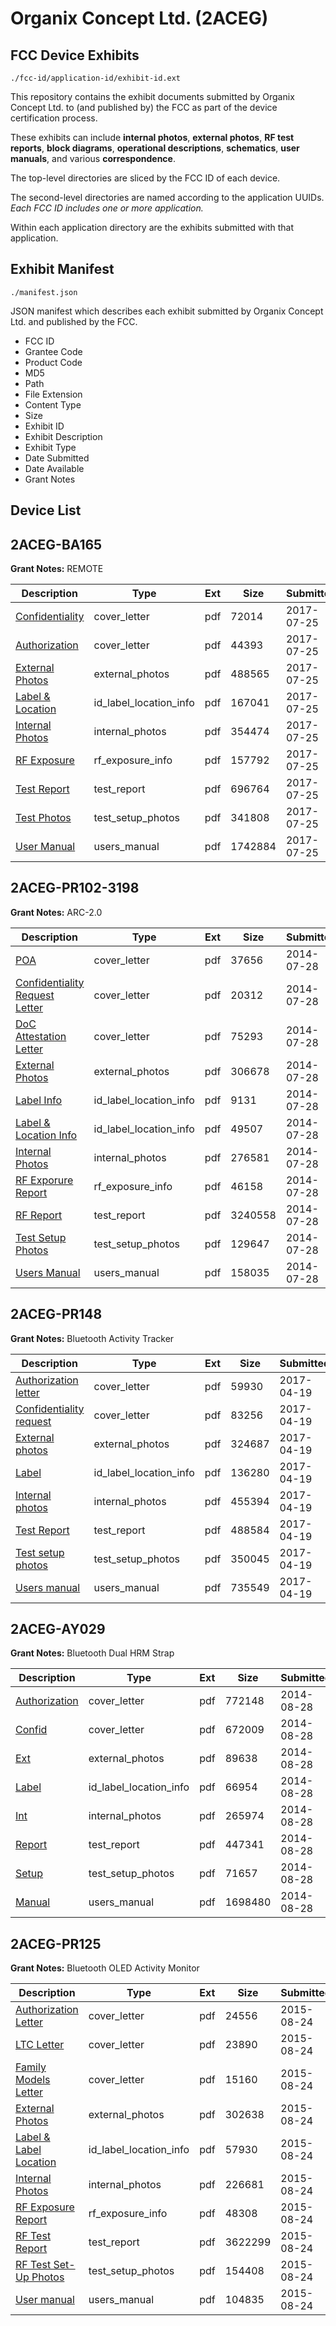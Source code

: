 # Organix Concept Ltd. (2ACEG)
## FCC Device Exhibits

```
./fcc-id/application-id/exhibit-id.ext
```

This repository contains the exhibit documents submitted by Organix Concept Ltd. to (and published by) the FCC as part of the device certification process.

These exhibits can include **internal photos**, **external photos**, **RF test reports**, **block diagrams**, **operational descriptions**, **schematics**, **user manuals**, and various **correspondence**.

The top-level directories are sliced by the FCC ID of each device.

The second-level directories are named according to the application UUIDs. *Each FCC ID includes one or more application.*

Within each application directory are the exhibits submitted with that application. 

## Exhibit Manifest

```
./manifest.json
```

JSON manifest which describes each exhibit submitted by Organix Concept Ltd. and published by the FCC.

- FCC ID
- Grantee Code
- Product Code
- MD5
- Path
- File Extension
- Content Type
- Size
- Exhibit ID
- Exhibit Description
- Exhibit Type
- Date Submitted
- Date Available
- Grant Notes

## Device List
## 2ACEG-BA165
**Grant Notes:** REMOTE

| Description | Type | Ext | Size | Submitted | Available |
| ----------- | ---- | --- | ---- | --------- | --------- |
| [Confidentiality](2ACEG-BA165/e9493ff1a34ab4aea67bf302a45ad3d1/3481362.pdf) | cover_letter | pdf | 72014 | 2017-07-25 | 2017-07-25 |
| [Authorization](2ACEG-BA165/e9493ff1a34ab4aea67bf302a45ad3d1/3481365.pdf) | cover_letter | pdf | 44393 | 2017-07-25 | 2017-07-25 |
| [External Photos](2ACEG-BA165/e9493ff1a34ab4aea67bf302a45ad3d1/3481359.pdf) | external_photos | pdf | 488565 | 2017-07-25 | 2017-07-25 |
| [Label & Location](2ACEG-BA165/e9493ff1a34ab4aea67bf302a45ad3d1/3481363.pdf) | id_label_location_info | pdf | 167041 | 2017-07-25 | 2017-07-25 |
| [Internal Photos](2ACEG-BA165/e9493ff1a34ab4aea67bf302a45ad3d1/3481360.pdf) | internal_photos | pdf | 354474 | 2017-07-25 | 2017-07-25 |
| [RF Exposure](2ACEG-BA165/e9493ff1a34ab4aea67bf302a45ad3d1/3481364.pdf) | rf_exposure_info | pdf | 157792 | 2017-07-25 | 2017-07-25 |
| [Test Report](2ACEG-BA165/e9493ff1a34ab4aea67bf302a45ad3d1/3481366.pdf) | test_report | pdf | 696764 | 2017-07-25 | 2017-07-25 |
| [Test Photos](2ACEG-BA165/e9493ff1a34ab4aea67bf302a45ad3d1/3481358.pdf) | test_setup_photos | pdf | 341808 | 2017-07-25 | 2017-07-25 |
| [User Manual](2ACEG-BA165/e9493ff1a34ab4aea67bf302a45ad3d1/3481361.pdf) | users_manual | pdf | 1742884 | 2017-07-25 | 2017-07-25 |
## 2ACEG-PR102-3198
**Grant Notes:** ARC-2.0

| Description | Type | Ext | Size | Submitted | Available |
| ----------- | ---- | --- | ---- | --------- | --------- |
| [POA](2ACEG-PR102-3198/9e2f7ebe0eee861eed148aa2304434bf/2338194.pdf) | cover_letter | pdf | 37656 | 2014-07-28 | 2014-07-28 |
| [Confidentiality Request Letter](2ACEG-PR102-3198/9e2f7ebe0eee861eed148aa2304434bf/2338195.pdf) | cover_letter | pdf | 20312 | 2014-07-28 | 2014-07-28 |
| [DoC Attestation Letter](2ACEG-PR102-3198/9e2f7ebe0eee861eed148aa2304434bf/2338196.pdf) | cover_letter | pdf | 75293 | 2014-07-28 | 2014-07-28 |
| [External Photos](2ACEG-PR102-3198/9e2f7ebe0eee861eed148aa2304434bf/2338200.pdf) | external_photos | pdf | 306678 | 2014-07-28 | 2014-07-28 |
| [Label Info](2ACEG-PR102-3198/9e2f7ebe0eee861eed148aa2304434bf/2338202.pdf) | id_label_location_info | pdf | 9131 | 2014-07-28 | 2014-07-28 |
| [Label & Location Info](2ACEG-PR102-3198/9e2f7ebe0eee861eed148aa2304434bf/2338203.pdf) | id_label_location_info | pdf | 49507 | 2014-07-28 | 2014-07-28 |
| [Internal Photos](2ACEG-PR102-3198/9e2f7ebe0eee861eed148aa2304434bf/2338201.pdf) | internal_photos | pdf | 276581 | 2014-07-28 | 2014-07-28 |
| [RF Exporure Report](2ACEG-PR102-3198/9e2f7ebe0eee861eed148aa2304434bf/2338205.pdf) | rf_exposure_info | pdf | 46158 | 2014-07-28 | 2014-07-28 |
| [RF Report](2ACEG-PR102-3198/9e2f7ebe0eee861eed148aa2304434bf/2338206.pdf) | test_report | pdf | 3240558 | 2014-07-28 | 2014-07-28 |
| [Test Setup Photos](2ACEG-PR102-3198/9e2f7ebe0eee861eed148aa2304434bf/2338215.pdf) | test_setup_photos | pdf | 129647 | 2014-07-28 | 2014-07-28 |
| [Users Manual](2ACEG-PR102-3198/9e2f7ebe0eee861eed148aa2304434bf/2338204.pdf) | users_manual | pdf | 158035 | 2014-07-28 | 2014-07-28 |
## 2ACEG-PR148
**Grant Notes:** Bluetooth Activity Tracker

| Description | Type | Ext | Size | Submitted | Available |
| ----------- | ---- | --- | ---- | --------- | --------- |
| [Authorization letter](2ACEG-PR148/fd26a440fd0052b1fda4adc245bf8bd3/3363805.pdf) | cover_letter | pdf | 59930 | 2017-04-19 | 2017-04-19 |
| [Confidentiality request](2ACEG-PR148/fd26a440fd0052b1fda4adc245bf8bd3/3363806.pdf) | cover_letter | pdf | 83256 | 2017-04-19 | 2017-04-19 |
| [External photos](2ACEG-PR148/fd26a440fd0052b1fda4adc245bf8bd3/3363801.pdf) | external_photos | pdf | 324687 | 2017-04-19 | 2017-04-19 |
| [Label](2ACEG-PR148/fd26a440fd0052b1fda4adc245bf8bd3/3363807.pdf) | id_label_location_info | pdf | 136280 | 2017-04-19 | 2017-04-19 |
| [Internal photos](2ACEG-PR148/fd26a440fd0052b1fda4adc245bf8bd3/3363802.pdf) | internal_photos | pdf | 455394 | 2017-04-19 | 2017-04-19 |
| [Test Report](2ACEG-PR148/fd26a440fd0052b1fda4adc245bf8bd3/3363808.pdf) | test_report | pdf | 488584 | 2017-04-19 | 2017-04-19 |
| [Test setup photos](2ACEG-PR148/fd26a440fd0052b1fda4adc245bf8bd3/3363803.pdf) | test_setup_photos | pdf | 350045 | 2017-04-19 | 2017-04-19 |
| [Users manual](2ACEG-PR148/fd26a440fd0052b1fda4adc245bf8bd3/3363804.pdf) | users_manual | pdf | 735549 | 2017-04-19 | 2017-04-19 |
## 2ACEG-AY029
**Grant Notes:** Bluetooth Dual HRM Strap

| Description | Type | Ext | Size | Submitted | Available |
| ----------- | ---- | --- | ---- | --------- | --------- |
| [Authorization](2ACEG-AY029/77a67621b74a3fe3d4e327a389ecbd09/2372280.pdf) | cover_letter | pdf | 772148 | 2014-08-28 | 2014-09-02 |
| [Confid](2ACEG-AY029/77a67621b74a3fe3d4e327a389ecbd09/2372281.pdf) | cover_letter | pdf | 672009 | 2014-08-28 | 2014-09-02 |
| [Ext](2ACEG-AY029/77a67621b74a3fe3d4e327a389ecbd09/2372282.pdf) | external_photos | pdf | 89638 | 2014-08-28 | 2014-09-02 |
| [Label](2ACEG-AY029/77a67621b74a3fe3d4e327a389ecbd09/2372284.pdf) | id_label_location_info | pdf | 66954 | 2014-08-28 | 2014-09-02 |
| [Int](2ACEG-AY029/77a67621b74a3fe3d4e327a389ecbd09/2372283.pdf) | internal_photos | pdf | 265974 | 2014-08-28 | 2014-09-02 |
| [Report](2ACEG-AY029/77a67621b74a3fe3d4e327a389ecbd09/2372285.pdf) | test_report | pdf | 447341 | 2014-08-28 | 2014-09-02 |
| [Setup](2ACEG-AY029/77a67621b74a3fe3d4e327a389ecbd09/2372286.pdf) | test_setup_photos | pdf | 71657 | 2014-08-28 | 2014-09-02 |
| [Manual](2ACEG-AY029/77a67621b74a3fe3d4e327a389ecbd09/2372287.pdf) | users_manual | pdf | 1698480 | 2014-08-28 | 2014-09-02 |
## 2ACEG-PR125
**Grant Notes:** Bluetooth OLED Activity Monitor

| Description | Type | Ext | Size | Submitted | Available |
| ----------- | ---- | --- | ---- | --------- | --------- |
| [Authorization Letter](2ACEG-PR125/a57429821c962771c4543a5c40e6f4b4/2723508.pdf) | cover_letter | pdf | 24556 | 2015-08-24 | 2015-08-24 |
| [LTC Letter](2ACEG-PR125/a57429821c962771c4543a5c40e6f4b4/2723509.pdf) | cover_letter | pdf | 23890 | 2015-08-24 | 2015-08-24 |
| [Family Models Letter](2ACEG-PR125/a57429821c962771c4543a5c40e6f4b4/2723510.pdf) | cover_letter | pdf | 15160 | 2015-08-24 | 2015-08-24 |
| [External Photos](2ACEG-PR125/a57429821c962771c4543a5c40e6f4b4/2723511.pdf) | external_photos | pdf | 302638 | 2015-08-24 | 2015-08-24 |
| [Label & Label Location](2ACEG-PR125/a57429821c962771c4543a5c40e6f4b4/2723512.pdf) | id_label_location_info | pdf | 57930 | 2015-08-24 | 2015-08-24 |
| [Internal Photos](2ACEG-PR125/a57429821c962771c4543a5c40e6f4b4/2723513.pdf) | internal_photos | pdf | 226681 | 2015-08-24 | 2015-08-24 |
| [RF Exposure Report](2ACEG-PR125/a57429821c962771c4543a5c40e6f4b4/2723515.pdf) | rf_exposure_info | pdf | 48308 | 2015-08-24 | 2015-08-24 |
| [RF Test Report](2ACEG-PR125/a57429821c962771c4543a5c40e6f4b4/2723517.pdf) | test_report | pdf | 3622299 | 2015-08-24 | 2015-08-24 |
| [RF Test Set-Up Photos](2ACEG-PR125/a57429821c962771c4543a5c40e6f4b4/2723518.pdf) | test_setup_photos | pdf | 154408 | 2015-08-24 | 2015-08-24 |
| [User manual](2ACEG-PR125/a57429821c962771c4543a5c40e6f4b4/2723519.pdf) | users_manual | pdf | 104835 | 2015-08-24 | 2015-08-24 |
